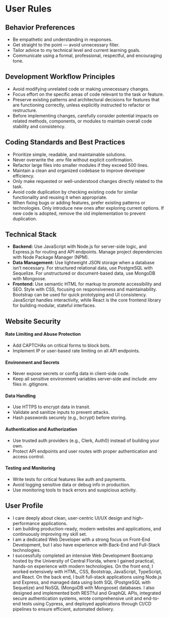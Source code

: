 # User Rules

## Behavior Preferences

- Be empathetic and understanding in responses.
- Get straight to the point — avoid unnecessary filler.
- Tailor advice to my technical level and current learning goals.
- Communicate using a formal, professional, respectful, and encouraging tone.

## Development Workflow Principles

- Avoid modifying unrelated code or making unnecessary changes.
- Focus effort on the specific areas of code relevant to the task or feature.
- Preserve existing patterns and architectural decisions for features that are functioning correctly, unless explicitly instructed to refactor or restructure.
- Before implementing changes, carefully consider potential impacts on related methods, components, or modules to maintain overall code stability and consistency.

## Coding Standards and Best Practices

- Prioritize simple, readable, and maintainable solutions.
- Never overwrite the .env file without explicit confirmation.
- Refactor large files into smaller modules if they exceed 500 lines.
- Maintain a clean and organized codebase to improve developer efficiency.
- Only make requested or well-understood changes directly related to the task.
- Avoid code duplication by checking existing code for similar functionality and reusing it when appropriate.
- When fixing bugs or adding features, prefer existing patterns or technologies. Only introduce new ones after exploring current options. If new code is adopted, remove the old implementation to prevent duplication.

## Technical Stack

- **Backend:** Use JavaScript with Node.js for server-side logic, and Express.js for routing and API endpoints. Manage project dependencies with Node Package Manager (NPM).
- **Data Management:** Use lightweight JSON storage when a database isn’t necessary. For structured relational data, use PostgreSQL with Sequelize. For unstructured or document-based data, use MongoDB with Mongoose.
- **Frontend:** Use semantic HTML for markup to promote accessibility and SEO. Style with CSS, focusing on responsiveness and maintainability. Bootstrap can be used for quick prototyping and UI consistency. JavaScript handles interactivity, while React is the core frontend library for building modular, stateful interfaces.

## Website Security

#### Rate Limiting and Abuse Protection

- Add CAPTCHAs on critical forms to block bots.
- Implement IP or user-based rate limiting on all API endpoints.

#### Environment and Secrets

- Never expose secrets or config data in client-side code.
- Keep all sensitive environment variables server-side and include .env files in .gitignore.

#### Data Handling

- Use HTTPS to encrypt data in transit.
- Validate and sanitize inputs to prevent attacks.
- Hash passwords securely (e.g., bcrypt) before storing.

#### Authentication and Authorization

- Use trusted auth providers (e.g., Clerk, Auth0) instead of building your own.
- Protect API endpoints and user routes with proper authentication and access control.

#### Testing and Monitoring

- Write tests for critical features like auth and payments.
- Avoid logging sensitive data or debug info in production.
- Use monitoring tools to track errors and suspicious activity.

## User Profile

- I care deeply about clean, user-centric UI/UX design and high-performance applications.
- I am building production-ready, modern websites and applications, and continuously improving my skill set.
- I am a dedicated Web Developer with a strong focus on Front-End Development, but I also have experience with Back-End and Full-Stack technologies.
- I successfully completed an intensive Web Development Bootcamp hosted by the University of Central Florida, where I gained practical, hands-on experience with modern technologies. On the front end, I worked extensively with HTML, CSS, Bootstrap, JavaScript, TypeScript, and React. On the back end, I built full-stack applications using Node.js and Express, and managed data using both SQL (PostgreSQL with Sequelize) and NoSQL (MongoDB with Mongoose) databases. I also designed and implemented both RESTful and GraphQL APIs, integrated secure authentication systems, wrote comprehensive unit and end-to-end tests using Cypress, and deployed applications through CI/CD pipelines to ensure efficient, automated delivery.
